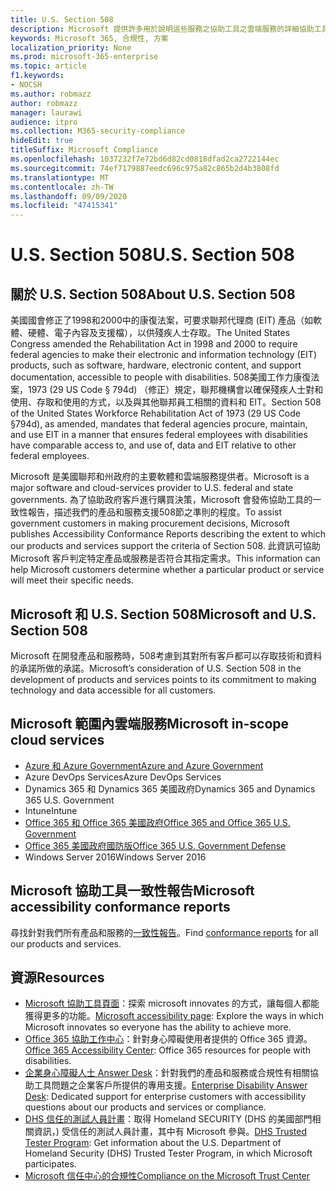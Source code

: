 ```yaml
---
title: U.S. Section 508
description: Microsoft 提供許多用於說明這些服務之協助工具之雲端服務的詳細協助工具一致性報告。
keywords: Microsoft 365, 合規性, 方案
localization_priority: None
ms.prod: microsoft-365-enterprise
ms.topic: article
f1.keywords:
- NOCSH
ms.author: robmazz
author: robmazz
manager: laurawi
audience: itpro
ms.collection: M365-security-compliance
hideEdit: true
titleSuffix: Microsoft Compliance
ms.openlocfilehash: 1037232f7e72bd6d82cd0818dfad2ca2722144ec
ms.sourcegitcommit: 74ef7179887eedc696c975a82c865b2d4b3808fd
ms.translationtype: MT
ms.contentlocale: zh-TW
ms.lasthandoff: 09/09/2020
ms.locfileid: "47415341"
---
```

# <a name="us-section-508"></a><span data-ttu-id="e053a-104">U.S. Section 508</span><span class="sxs-lookup"><span data-stu-id="e053a-104">U.S. Section 508</span></span>

## <a name="about-us-section-508"></a><span data-ttu-id="e053a-105">關於 U.S. Section 508</span><span class="sxs-lookup"><span data-stu-id="e053a-105">About U.S. Section 508</span></span>

<span data-ttu-id="e053a-106">美國國會修正了1998和2000中的康復法案，可要求聯邦代理商 (EIT) 產品（如軟體、硬體、電子內容及支援檔），以供殘疾人士存取。</span><span class="sxs-lookup"><span data-stu-id="e053a-106">The United States Congress amended the Rehabilitation Act in 1998 and 2000 to require federal agencies to make their electronic and information technology (EIT) products, such as software, hardware, electronic content, and support documentation, accessible to people with disabilities.</span></span> <span data-ttu-id="e053a-107">508美國工作力康復法案，1973 (29 US Code § 794d) （修正）規定，聯邦機構會以確保殘疾人士對和使用、存取和使用的方式，以及與其他聯邦員工相關的資料和 EIT。</span><span class="sxs-lookup"><span data-stu-id="e053a-107">Section 508 of the United States Workforce Rehabilitation Act of 1973 (29 US Code §794d), as amended, mandates that federal agencies procure, maintain, and use EIT in a manner that ensures federal employees with disabilities have comparable access to, and use of, data and EIT relative to other federal employees.</span></span>

<span data-ttu-id="e053a-108">Microsoft 是美國聯邦和州政府的主要軟體和雲端服務提供者。</span><span class="sxs-lookup"><span data-stu-id="e053a-108">Microsoft is a major software and cloud-services provider to U.S. federal and state governments.</span></span>  <span data-ttu-id="e053a-109">為了協助政府客戶進行購買決策，Microsoft 會發佈協助工具的一致性報告，描述我們的產品和服務支援508節之準則的程度。</span><span class="sxs-lookup"><span data-stu-id="e053a-109">To assist government customers in making procurement decisions, Microsoft publishes Accessibility Conformance Reports describing the extent to which our products and services support the criteria of Section 508.</span></span>  <span data-ttu-id="e053a-110">此資訊可協助 Microsoft 客戶判定特定產品或服務是否符合其指定需求。</span><span class="sxs-lookup"><span data-stu-id="e053a-110">This information can help Microsoft customers determine whether a particular product or service will meet their specific needs.</span></span>

## <a name="microsoft-and-us-section-508"></a><span data-ttu-id="e053a-111">Microsoft 和 U.S. Section 508</span><span class="sxs-lookup"><span data-stu-id="e053a-111">Microsoft and U.S. Section 508</span></span>

<span data-ttu-id="e053a-112">Microsoft 在開發產品和服務時，508考慮到其對所有客戶都可以存取技術和資料的承諾所做的承諾。</span><span class="sxs-lookup"><span data-stu-id="e053a-112">Microsoft’s consideration of U.S. Section 508 in the development of products and services points to its commitment to making technology and data accessible for all customers.</span></span>

## <a name="microsoft-in-scope-cloud-services"></a><span data-ttu-id="e053a-113">Microsoft 範圍內雲端服務</span><span class="sxs-lookup"><span data-stu-id="e053a-113">Microsoft in-scope cloud services</span></span>

- [<span data-ttu-id="e053a-114">Azure 和 Azure Government</span><span class="sxs-lookup"><span data-stu-id="e053a-114">Azure and Azure Government</span></span>](https://go.microsoft.com/fwlink/p/?linkid=2051569)
- <span data-ttu-id="e053a-115">Azure DevOps Services</span><span class="sxs-lookup"><span data-stu-id="e053a-115">Azure DevOps Services</span></span>
- <span data-ttu-id="e053a-116">Dynamics 365 和 Dynamics 365 美國政府</span><span class="sxs-lookup"><span data-stu-id="e053a-116">Dynamics 365 and Dynamics 365 U.S. Government</span></span>
- <span data-ttu-id="e053a-117">Intune</span><span class="sxs-lookup"><span data-stu-id="e053a-117">Intune</span></span>
- [<span data-ttu-id="e053a-118">Office 365 和 Office 365 美國政府</span><span class="sxs-lookup"><span data-stu-id="e053a-118">Office 365 and Office 365 U.S. Government</span></span>](https://go.microsoft.com/fwlink/p/?LinkID=2077751)
- [<span data-ttu-id="e053a-119">Office 365 美國政府國防版</span><span class="sxs-lookup"><span data-stu-id="e053a-119">Office 365 U.S. Government Defense</span></span>](https://go.microsoft.com/fwlink/p/?LinkID=2077751)
- <span data-ttu-id="e053a-120">Windows Server 2016</span><span class="sxs-lookup"><span data-stu-id="e053a-120">Windows Server 2016</span></span>

## <a name="microsoft-accessibility-conformance-reports"></a><span data-ttu-id="e053a-121">Microsoft 協助工具一致性報告</span><span class="sxs-lookup"><span data-stu-id="e053a-121">Microsoft accessibility conformance reports</span></span>

<span data-ttu-id="e053a-122">尋找針對我們所有產品和服務的[一致性報告](https://cloudblogs.microsoft.com/industry-blog/government/2018/09/11/accessibility-conformance-reports/)。</span><span class="sxs-lookup"><span data-stu-id="e053a-122">Find [conformance reports](https://cloudblogs.microsoft.com/industry-blog/government/2018/09/11/accessibility-conformance-reports/) for all our products and services.</span></span>

## <a name="resources"></a><span data-ttu-id="e053a-123">資源</span><span class="sxs-lookup"><span data-stu-id="e053a-123">Resources</span></span>

- <span data-ttu-id="e053a-124">[Microsoft 協助工具頁面](https://go.microsoft.com/fwlink/p/?linkid=2051579)：探索 microsoft innovates 的方式，讓每個人都能獲得更多的功能。</span><span class="sxs-lookup"><span data-stu-id="e053a-124">[Microsoft accessibility page](https://go.microsoft.com/fwlink/p/?linkid=2051579): Explore the ways in which Microsoft innovates so everyone has the ability to achieve more.</span></span>
- <span data-ttu-id="e053a-125">[Office 365 協助工作中心](https://go.microsoft.com/fwlink/p/?linkid=2051801)：針對身心障礙使用者提供的 Office 365 資源。</span><span class="sxs-lookup"><span data-stu-id="e053a-125">[Office 365 Accessibility Center](https://go.microsoft.com/fwlink/p/?linkid=2051801): Office 365 resources for people with disabilities.</span></span>
- <span data-ttu-id="e053a-126">[企業身心障礙人士 Answer Desk](https://go.microsoft.com/fwlink/p/?linkid=2050890)：針對我們的產品和服務或合規性有相關協助工具問題之企業客戶所提供的專用支援。</span><span class="sxs-lookup"><span data-stu-id="e053a-126">[Enterprise Disability Answer Desk](https://go.microsoft.com/fwlink/p/?linkid=2050890): Dedicated support for enterprise customers with accessibility questions about our products and services or compliance.</span></span>
- <span data-ttu-id="e053a-127">[DHS 信任的測試人員計畫](https://go.microsoft.com/fwlink/?linkid=2052171)：取得 Homeland SECURITY (DHS 的美國部門相關資訊，) 受信任的測試人員計畫，其中有 Microsoft 參與。</span><span class="sxs-lookup"><span data-stu-id="e053a-127">[DHS Trusted Tester Program](https://go.microsoft.com/fwlink/?linkid=2052171): Get information about the U.S. Department of Homeland Security (DHS) Trusted Tester Program, in which Microsoft participates.</span></span>
- [<span data-ttu-id="e053a-128">Microsoft 信任中心的合規性</span><span class="sxs-lookup"><span data-stu-id="e053a-128">Compliance on the Microsoft Trust Center</span></span>](https://www.microsoft.com/trust-center/compliance/compliance-overview)
